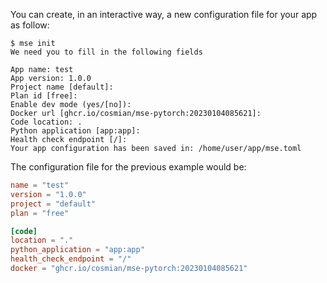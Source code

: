 You can create, in an interactive way, a new configuration file for your app as follow:

```console
$ mse init
We need you to fill in the following fields

App name: test
App version: 1.0.0
Project name [default]: 
Plan id [free]: 
Enable dev mode (yes/[no]): 
Docker url [ghcr.io/cosmian/mse-pytorch:20230104085621]: 
Code location: .
Python application [app:app]: 
Health check endpoint [/]: 
Your app configuration has been saved in: /home/user/app/mse.toml
```

The configuration file for the previous example would be:

```toml
name = "test"
version = "1.0.0"
project = "default"
plan = "free"

[code]
location = "."
python_application = "app:app"
health_check_endpoint = "/"
docker = "ghcr.io/cosmian/mse-pytorch:20230104085621"
```